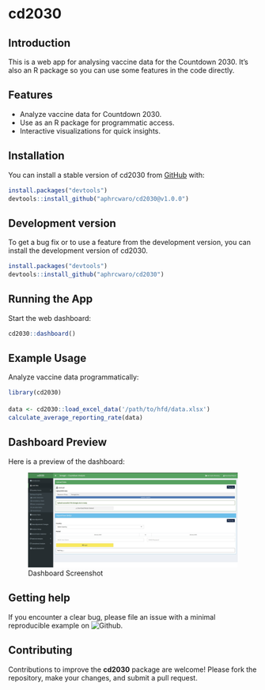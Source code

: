 
<!-- README.md is generated from README.Rmd. Please edit that file -->

# cd2030

<!-- badges: start -->
<!-- badges: end -->

## Introduction

This is a web app for analysing vaccine data for the Countdown 2030.
It’s also an R package so you can use some features in the code
directly.

## Features

- Analyze vaccine data for Countdown 2030.
- Use as an R package for programmatic access.
- Interactive visualizations for quick insights.

## Installation

You can install a stable version of cd2030 from
[GitHub](https://github.com/) with:

``` r
install.packages("devtools")
devtools::install_github("aphrcwaro/cd2030@v1.0.0")
```

## Development version

To get a bug fix or to use a feature from the development version, you
can install the development version of cd2030.

``` r
install.packages("devtools")
devtools::install_github("aphrcwaro/cd2030")
```

## Running the App

Start the web dashboard:

``` r
cd2030::dashboard()
```

## Example Usage

Analyze vaccine data programmatically:

``` r
library(cd2030)

data <- cd2030::load_excel_data('/path/to/hfd/data.xlsx')
calculate_average_reporting_rate(data)
```

## Dashboard Preview

Here is a preview of the dashboard:

<figure>
<img src="man/figures/dashboard.jpeg" alt="Dashboard Screenshot" />
<figcaption aria-hidden="true">Dashboard Screenshot</figcaption>
</figure>

## Getting help

If you encounter a clear bug, please file an issue with a minimal
reproducible example on
![Github](https://github.com/aphrcwaro/cd2030/issues).

## Contributing

Contributions to improve the **cd2030** package are welcome! Please fork
the repository, make your changes, and submit a pull request.
